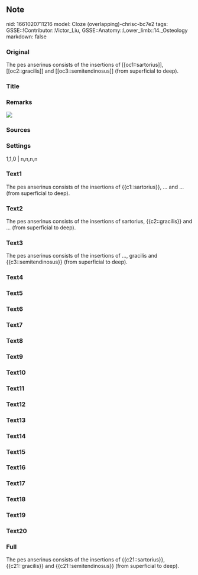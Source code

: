 ## Note
nid: 1661020711216
model: Cloze (overlapping)-chrisc-bc7e2
tags: GSSE::!Contributor::Victor_Liu, GSSE::Anatomy::Lower_limb::14._Osteology
markdown: false

### Original
The pes anserinus consists of the insertions of [[oc1::sartorius]],
[[oc2::gracilis]] and [[oc3::semitendinosus]] (from superficial to
deep).

### Title


### Remarks
<img src="paste-6aadc04a8f27d1daf2a5779b78ce54b5d83a1108.jpg">

### Sources


### Settings
1,1,0 | n,n,n,n

### Text1
The pes anserinus consists of the insertions of {{c1::sartorius}},
... and ... (from superficial to deep).

### Text2
The pes anserinus consists of the insertions of sartorius,
{{c2::gracilis}} and ... (from superficial to deep).

### Text3
The pes anserinus consists of the insertions of ..., gracilis and
{{c3::semitendinosus}} (from superficial to deep).

### Text4


### Text5


### Text6


### Text7


### Text8


### Text9


### Text10


### Text11


### Text12


### Text13


### Text14


### Text15


### Text16


### Text17


### Text18


### Text19


### Text20


### Full
The pes anserinus consists of the insertions of {{c21::sartorius}},
{{c21::gracilis}} and {{c21::semitendinosus}} (from superficial to
deep).
